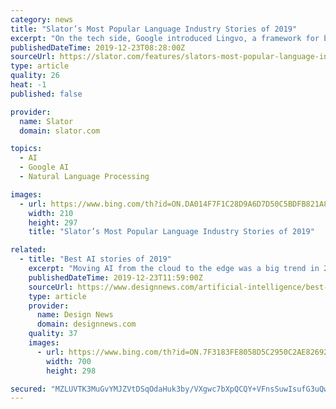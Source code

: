 ```yaml
---
category: news
title: "Slator’s Most Popular Language Industry Stories of 2019"
excerpt: "On the tech side, Google introduced Lingvo, a framework for building neural networks in TensorFlow. In a move that seems to be increasingly common for tech companies, Google open-sourced Lingvo — which is specifically tailored for natural language processing (NLP) — as a way of supporting the research community while assessing whether the ..."
publishedDateTime: 2019-12-23T08:28:00Z
sourceUrl: https://slator.com/features/slators-most-popular-language-industry-stories-of-2019/
type: article
quality: 26
heat: -1
published: false

provider:
  name: Slator
  domain: slator.com

topics:
  - AI
  - Google AI
  - Natural Language Processing

images:
  - url: https://www.bing.com/th?id=ON.DA014F7F1C28D9A6D7D50C5BDFB821A8
    width: 210
    height: 297
    title: "Slator’s Most Popular Language Industry Stories of 2019"

related:
  - title: "Best AI stories of 2019"
    excerpt: "Moving AI from the cloud to the edge was a big trend in 2019. Chris Cheng, distinguished technologist on the hardware machine learning team at Hewlett Packard, takes a look at some of the latest research being done on AI inference at the edge. Using novel ..."
    publishedDateTime: 2019-12-23T11:59:00Z
    sourceUrl: https://www.designnews.com/artificial-intelligence/best-ai-stories-2019/106107540362100
    type: article
    provider:
      name: Design News
      domain: designnews.com
    quality: 37
    images:
      - url: https://www.bing.com/th?id=ON.7F3183FE8058D5C2950C2AE826925AEF
        width: 700
        height: 298

secured: "MZLUVTK3MuGvYMJZVtDSqOdaHuk3by/VXgwc7bXpQCQY+VFnsSuwIsufG3uQwVrZt/ti3KvM583z/f+w4Tu6nmHDmyyXYS+rMG9oJXoA+rHmsntSfexdYvN2hu3FLDvGbjXR7zOY+71/y55fi0cGF0Elxa+zLeNArzMywEVwTjHksLR79QHarwjBdtpB6SGUJ3Dih3IBKmgY0bSTUs7/ovQYRnzVYNwq2DZ7E/5NFRFQ3v2nCu62+UtiTmj8oC+A7Fw9/eiU/k6622l58WevRQ==;4iBnOebRr3mxtaaB4NTWiQ=="
---
```


